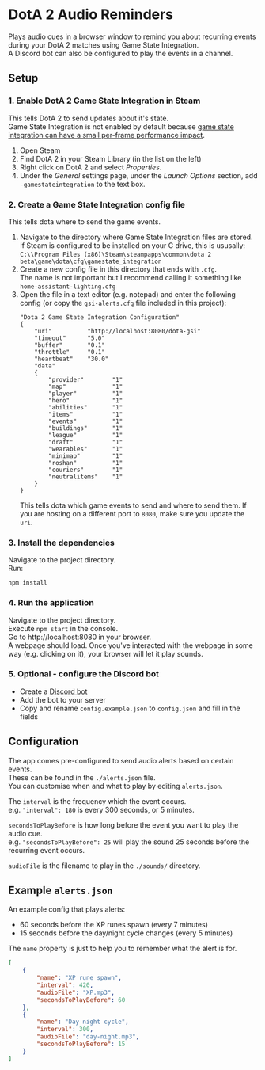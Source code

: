 # DotA 2 Audio Reminders
Plays audio cues in a browser window to remind you about recurring events during your DotA 2 matches using Game State Integration.  
A Discord bot can also be configured to play the events in a channel.  

## Setup

### 1. Enable DotA 2 Game State Integration in Steam
This tells DotA 2 to send updates about it's state.  
Game State Integration is not enabled by default because [game state integration can have a small per-frame performance impact](https://www.dota2.com/newsentry/4491783379124370818).
1. Open Steam
2. Find DotA 2 in your Steam Library (in the list on the left)
3. Right click on DotA 2 and select _Properties_.
4. Under the _General_ settings page, under the _Launch Options_ section, add `-gamestateintegration` to the text box.  

### 2. Create a Game State Integration config file
This tells dota where to send the game events.  
1. Navigate to the directory where Game State Integration files are stored. If Steam is configured to be installed on your C drive, this is ususally:  
`C:\\Program Files (x86)\Steam\steampapps\common\dota 2 beta\game\dota\cfg\gamestate_integration`
2. Create a new config file in this directory that ends with `.cfg`.  
The name is not important but I recommend calling it something like `home-assistant-lighting.cfg`
3. Open the file in a text editor (e.g. notepad) and enter the following config (or copy the `gsi-alerts.cfg` file included in this project):
    ```
    "Dota 2 Game State Integration Configuration"
    {
        "uri"          "http://localhost:8080/dota-gsi"
        "timeout"      "5.0"
        "buffer"       "0.1"
        "throttle"     "0.1"
        "heartbeat"    "30.0"
        "data"
        {
            "provider"        "1"
            "map"             "1"
            "player"          "1"
            "hero"            "1"
            "abilities"       "1"
            "items"           "1"
            "events"          "1"
            "buildings"       "1"
            "league"          "1"
            "draft"           "1"
            "wearables"       "1"
            "minimap"         "1"
            "roshan"          "1"
            "couriers"        "1"
            "neutralitems"    "1"
        }
    }
    ```
    This tells dota which game events to send and where to send them. If you are hosting on a different port to `8080`, make sure you update the `uri`.

### 3. Install the dependencies
Navigate to the project directory.  
Run:
```
npm install
```

### 4. Run the application
Navigate to the project directory.  
Execute `npm start` in the console.  
Go to http://localhost:8080 in your browser.  
A webpage should load.  Once you've interacted with the webpage in some way (e.g. clicking on it), your browser will let it play sounds.  

### 5. Optional - configure the Discord bot
- Create a [Discord bot](https://discord.com/developers/applications/)
- Add the bot to your server  
- Copy and rename `config.example.json` to `config.json` and fill in the fields

## Configuration
The app comes pre-configured to send audio alerts based on certain events.  
These can be found in the `./alerts.json` file.  
You can customise when and what to play by editing `alerts.json`.  

The `interval` is the frequency which the event occurs.  
e.g. `"interval": 180` is every 300 seconds, or 5 minutes.  

`secondsToPlayBefore` is how long before the event you want to play the audio cue.  
e.g. `"secondsToPlayBefore": 25` will play the sound 25 seconds before the recurring event occurs.  

`audioFile` is the filename to play in the `./sounds/` directory.  

## Example `alerts.json`
An example config that plays alerts:
- 60 seconds before the XP runes spawn (every 7 minutes)
- 15 seconds before the day/night cycle changes (every 5 minutes)  

The `name` property is just to help you to remember what the alert is for.  

```json
[
    {
        "name": "XP rune spawn",
        "interval": 420,
        "audioFile": "XP.mp3",
        "secondsToPlayBefore": 60
    },
    {
        "name": "Day night cycle",
        "interval": 300,
        "audioFile": "day-night.mp3",
        "secondsToPlayBefore": 15
    }
]
```
